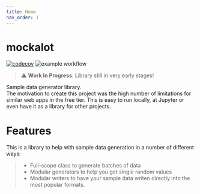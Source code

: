 ```yaml
---
title: Home
nav_order: 1
---
```


# mockalot

[![codecov](https://codecov.io/gh/flavsdotpy/mockalot/master/graph/badge.svg?token=FMD26G97A7)](https://codecov.io/gh/flavsdotpy/mockalot)
![example workflow](https://github.com/flavsdotpy/mockalot/actions/workflows/ci.yml/badge.svg)

> :warning: **Work In Progress**: Library still in very early stages!

Sample data generator library.  \
The motivation to create this project was the high number of limitations for similar web apps in the free tier. This is easy to run locally, at Jupyter or even have it as a library for other projects.

# Features

This is a library to help with sample data generation in a number of different ways:
> - Full-scope class to generate batches of data
> - Modular generators to help you get single random values
> - Modular writers to have your sample data writen directly into the most popular formats.
